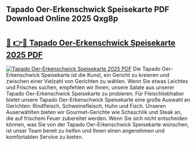 ## Tapado Oer-Erkenschwick Speisekarte PDF Download Online 2025 Qxg8p

# <h2><a href="http://gcbnaw.nevu.top/?p=Tapado+Oer-Erkenschwick+Speisekarte">🔗 👉🔴 Tapado Oer-Erkenschwick Speisekarte 2025 PDF</a></h2>

[![Tapado Oer-Erkenschwick Speisekarte 2025 PDF](https://i.imgur.com/dBaPXMq.png)](http://gcbnaw.nevu.top/?p=Tapado+Oer-Erkenschwick+Speisekarte)
Die Tapado Oer-Erkenschwick Speisekarte ist die Kunst, ein Gericht zu kreieren und zwischen einer Vielzahl von Gerichten zu wählen. Wenn Sie etwas Leichtes und Frisches suchen, empfehlen wir Ihnen, unsere Salate aus unserer Tapado Oer-Erkenschwick Speisekarte zu probieren. Für Fleischliebhaber bietet unsere Tapado Oer-Erkenschwick Speisekarte eine große Auswahl an Gerichten: Rindfleisch, Schweinefleisch, Huhn und Fisch. Unseren Auserwählten bieten wir Gourmet-Gerichte wie Schaschlik und Steak an, die auf frischem Feuer zubereitet werden. Wenn Sie sich nicht entscheiden können, was Sie von der Tapado Oer-Erkenschwick Speisekarte wünschen, ist unser Team bereit zu helfen und Ihnen einen angenehmen und komfortablen Service zu bieten.
